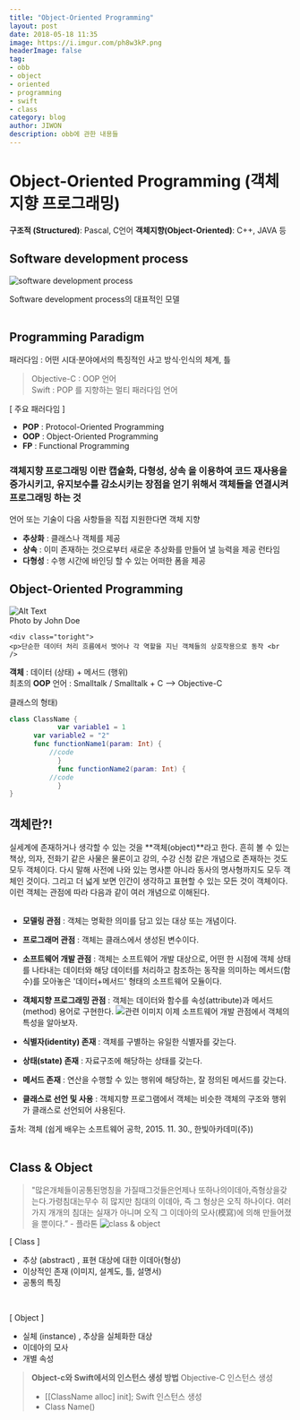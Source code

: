 ```yaml
---
title: "Object-Oriented Programming"
layout: post
date: 2018-05-18 11:35
image: https://i.imgur.com/ph8w3kP.png
headerImage: false
tag:
- obb
- object
- oriented
- programming
- swift
- class
category: blog
author: JIWON
description: obb에 관한 내용들
---
```

# Object-Oriented Programming (객체 지향 프로그래밍)
**구조적 (Structured)**: Pascal, C언어
**객체지향(Object-Oriented)**: C++,  JAVA 등

## Software development process
![software development process](https://i.imgur.com/F5G1534.png)
<figcaption class="caption">Software development process의 대표적인 모델</figcaption> <br />

## Programming Paradigm
패러다임 : 어떤 시대·분야에서의 특징적인 사고 방식·인식의 체계, 틀
> Objective-C : OOP 언어 <br />
> Swift : POP 를 지향하는 멀티 패러다임 언어

[ 주요 패러다임 ]
- **POP** : Protocol-Oriented Programming <br />
- **OOP** : Object-Oriented Programming <br />
- **FP** : Functional Programming <br />

### 객체지향 프로그래밍 이란 **캡슐화**, **다형성**, **상속** 을 이용하여 코드 재사용을 증가시키고, 유지보수를 감소시키는 장점을 얻기 위해서 객체들을 연결시켜 프로그래밍 하는 것
언어 또는 기술이 다음 사항들을 직접 지원한다면 객체 지향
- **추상화** : 클래스나 객체를 제공
- **상속** : 이미 존재하는 것으로부터 새로운 추상화를 만들어 낼 능력을 제공 런타임
- **다형성** : 수행 시간에 바인딩 할 수 있는 어떠한 폼을 제공

## Object-Oriented Programming
<div class="side-by-side">
    <div class="toleft">
        <img class="image" src="https://i.imgur.com/qED0p3f.png" alt="Alt Text">
        <figcaption class="caption">Photo by John Doe</figcaption>
    </div>

    <div class="toright">
	<p>단순한 데이터 처리 흐름에서 벗어나 각 역할을 지닌 객체들의 상호작용으로 동작 <br />
**객체** : 데이터 (상태) + 메서드 (행위) <br />
최초의 **OOP** 언어 : Smalltalk / Smalltalk + C —> Objective-C <br />


클래스의 형태)
```swift
class ClassName {
			var variable1 = 1
      var variable2 = "2"
      func functionName1(param: Int) {        
	      //code
			}
			func functionName2(param: Int) {        
	      //code
			}
}
```
</p>
  </div>
</div>


## 객체란?!
실세계에 존재하거나 생각할 수 있는 것을 **객체(object)**라고 한다. 흔히 볼 수 있는 책상, 의자, 전화기 같은 사물은 물론이고 강의, 수강 신청 같은 개념으로 존재하는 것도 모두 객체이다. 다시 말해 사전에 나와 있는 명사뿐 아니라 동사의 명사형까지도 모두 객체인 것이다. 그리고 더 넓게 보면 인간이 생각하고 표현할 수 있는 모든 것이 객체이다.
<br />
이런 객체는 관점에 따라 다음과 같이 여러 개념으로 이해된다.
<br /><br />
- **모델링 관점** : 객체는 명확한 의미를 담고 있는 대상 또는 개념이다.<br />
- **프로그래머 관점** : 객체는 클래스에서 생성된 변수이다.<br />
- **소프트웨어 개발 관점** : 객체는 소프트웨어 개발 대상으로, 어떤 한 시점에 객체 상태를 나타내는 데이터와 해당 데이터를 처리하고 참조하는 동작을 의미하는 메서드(함수)를 모아놓은 '데이터+메서드' 형태의 소프트웨어 모듈이다.<br />
- **객체지향 프로그래밍 관점** : 객체는 데이터와 함수를 속성(attribute)과 메서드(method) 용어로 구현한다.
![관련 이미지](https://i.imgur.com/PKxI8rJ.png)
이제 소프트웨어 개발 관점에서 객체의 특성을 알아보자.

- **식별자(identity) 존재** : 객체를 구별하는 유일한 식별자를 갖는다. <br />
- **상태(state) 존재** : 자료구조에 해당하는 상태를 갖는다.<br />
- **메서드 존재** : 연산을 수행할 수 있는 행위에 해당하는, 잘 정의된 메서드를 갖는다.<br />
- **클래스로 선언 및 사용** : 객체지향 프로그램에서 객체는 비슷한 객체의 구조와 행위가 클래스로 선언되어 사용된다.<br />

<figcaption class="caption">출처: 객체 (쉽게 배우는 소프트웨어 공학, 2015. 11. 30., 한빛아카데미(주))</figcaption> <br />

## Class & Object
> "많은개체들이공통된명칭을 가질때그것들은언제나 또하나의이데아,즉형상을갖는다.가령침대는무수 히 많지만 침대의 이데아, 즉 그 형상은 오직 하나이다. 여러가지 개개의 침대는 실재가 아니며 오직 그 이데아의 모사(模寫)에 의해 만들어졌을 뿐이다.” - 플라톤
![class & object](https://i.imgur.com/apOX1RA.png)

[ Class ]
- 추상 (abstract) , 표현 대상에 대한 이데아(형상)
- 이상적인 존재 (이미지, 설계도, 틀, 설명서)
- 공통의 특징
<br />

[ Object ]
- 실체 (instance) , 추상을 실체화한 대상
- 이데아의 모사
- 개별 속성

> **Object-c와 Swift에서의 인스턴스 생성 방법**
> Objective-C 인스턴스 생성
> - [[ClassName alloc] init];
> Swift 인스턴스 생성
> - Class Name()

